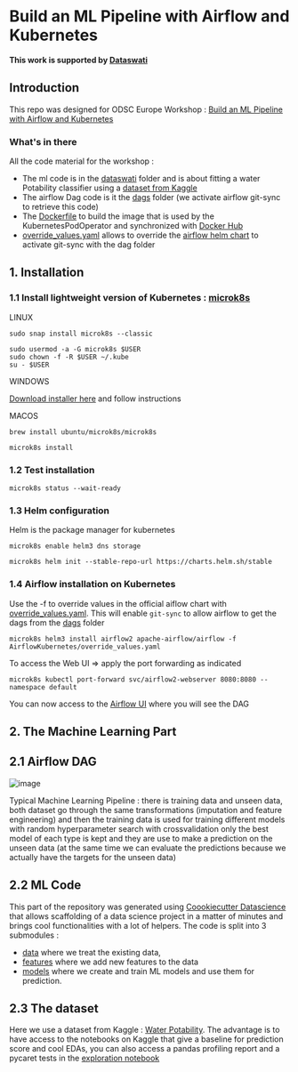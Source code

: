 # Build an ML Pipeline with Airflow and Kubernetes 
**This work is supported by [Dataswati](https://www.dataswati.com/)**

## Introduction 
This repo was designed for ODSC Europe Workshop : [Build an ML Pipeline with Airflow and Kubernetes](https://staging6.odsc.com/speakers/build-an-ml-pipeline-with-airflow-and-kubernetes/)

### What's in there 
All the code material for the workshop : 

* The ml code is in the [dataswati](dataswati) folder and is about fitting a water Potability classifier using a [dataset from Kaggle](https://www.kaggle.com/adityakadiwal/water-potability) 
* The airflow Dag code is it the [dags](dag) folder (we activate airflow git-sync to retrieve this code) 
* The [Dockerfile](Dockerfile) to build the image that is used by the KubernetesPodOperator and synchronized with [Docker Hub](https://hub.docker.com/repository/docker/dataswatidevops/odsc_python_airflow_k8s)
* [override_values.yaml](override_values.yaml) allows to override the [airflow helm chart](https://github.com/apache/airflow/tree/main/chart) to activate git-sync with the dag folder 



## 1. Installation 

### 1.1 Install lightweight version of Kubernetes : [microk8s](https://microk8s.io/)

LINUX 

```
sudo snap install microk8s --classic
``` 

```
sudo usermod -a -G microk8s $USER
sudo chown -f -R $USER ~/.kube
su - $USER
```

WINDOWS 

[Download installer here](https://github.com/ubuntu/microk8s/releases/download/installer-v2.0.0/microk8s-installer.exe) and follow instructions

MACOS

```
brew install ubuntu/microk8s/microk8s
```

```
microk8s install
```



### 1.2 Test installation 

```
microk8s status --wait-ready
```



### 1.3 Helm configuration 

Helm is the package manager for kubernetes 

```
microk8s enable helm3 dns storage
```
```
microk8s helm init --stable-repo-url https://charts.helm.sh/stable
``` 



### 1.4 Airflow installation on Kubernetes

Use the -f to override values in the official aiflow chart with [override_values.yaml](override_values.yaml). This will enable `git-sync` to allow airflow to get the dags from the [dags](dags) folder 

```
microk8s helm3 install airflow2 apache-airflow/airflow -f AirflowKubernetes/override_values.yaml
```


To access the Web UI => apply the port forwarding as indicated 

```
microk8s kubectl port-forward svc/airflow2-webserver 8080:8080 --namespace default
```

You can now access to the [Airflow UI](localhost:8080) where you will see the DAG  


## 2. The Machine Learning Part 

## 2.1 Airflow DAG 
![image](https://user-images.githubusercontent.com/18741447/120769392-5d998e00-c51d-11eb-8c65-52580d199282.png)

Typical Machine Learning Pipeline : there is training data and unseen data, both dataset go through the same transformations (imputation and feature engineering) and then the training data is used for training different models with random hyperparameter search with crossvalidation only the best model of each type is kept and they are use to make a prediction on the unseen data (at the same time we can evaluate the predictions because we actually have the targets for the unseen data) 


## 2.2 ML Code 

This part of the repository was generated using [Coookiecutter Datascience](https://drivendata.github.io/cookiecutter-data-science/) that allows scaffolding of a data science project in a matter of minutes and brings cool functionalities with a lot of helpers. 
The code is split into 3 submodules : 
* [data](dataswati/potability/data) where we treat the existing data,
* [features](dataswati/potability/features) where we add new features to the data
* [models](dataswati/potability/models) where we create and train ML models and use them for prediction. 


## 2.3 The dataset 

Here we use a dataset from Kaggle : [Water Potability](https://www.kaggle.com/adityakadiwal/water-potability). The advantage is to have access to the notebooks on Kaggle that give a baseline for prediction score and cool EDAs, you can also access a pandas profiling report and a pycaret tests in the [exploration notebook](notebooks/exploration.html) 

